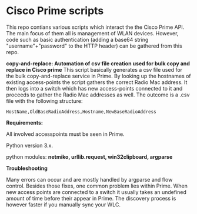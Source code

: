 Cisco Prime scripts
=====

This repo contians various scripts which interact the the Cisco Prime API. 
The main focus of them all is management of WLAN devices. However, code such as
basic authentication (adding a base64 string "username"+"password" to the HTTP header) can be gathered from this repo.

**copy-and-replace: Automation of csv file creation used for bulk copy and replace in Cisco prime**
This script basically generates a csv file used for the bulk copy-and-replace service in Prime.
By looking up the hostnames of existing access-points the script gathers the correct Radio Mac address.
It then logs into a switch which has new access-points connected to it and proceeds to gather the Radio Mac addresses as well.
The outcome is a .csv file with the following structure:
```
HostName,OldBaseRadioAddress,Hostname,NewBaseRadioAddress
```


**Requirements:**

All involved accesspoints must be seen in Prime.

Python version 3.x.

python modules: __netmiko, urllib.request, win32clipboard, argparse__


**Troubleshooting**

Many errors can occur and are mostly handled by argparse and flow control. Besides those fixes, one common problem lies within Prime.
When new access points are connected to a switch it usually takes an undefined amount of time before
their appear in Prime. The discovery process is however faster if you manually sync your WLC.


